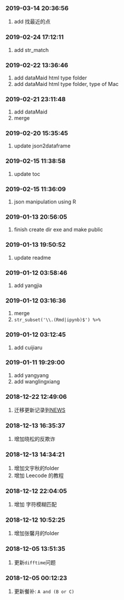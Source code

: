 ### 2019-03-14 20:36:56

1. add 找最近的点

### 2019-02-24 17:12:11

1. add str_match

### 2019-02-22 13:36:46

1. add dataMaid html type folder
1. add dataMaid html type folder, type of Mac

### 2019-02-21 23:11:48

1. add dataMaid
1. merge

### 2019-02-20 15:35:45

1. update json2dataframe

### 2019-02-15 11:38:58

1. update toc

### 2019-02-15 11:36:09

1. json manipulation using R

### 2019-01-13 20:56:05

1. finish create dir exe and make public

### 2019-01-13 19:50:52

1. update readme

### 2019-01-12 03:58:46

1. add yangjia

### 2019-01-12 03:16:36

1. merge
1. `str_subset('\\.(Rmd|ipynb)$') %>% `

### 2019-01-12 03:12:45

1. add cuijiaru

### 2019-01-11 19:29:00

1. add yangyang
1. add wanglingxiang

### 2018-12-22 12:49:06

1. 迁移更新记录到[NEWS](NEWS.md)

### 2018-12-13 16:35:37

1. 增加晓松的反欺诈

### 2018-12-13 14:34:21

1. 增加文宇秋的folder
1. 增加 Leecode 的教程

### 2018-12-12 22:04:05

1. 增加 字符模糊匹配

### 2018-12-12 10:52:25

1. 增加张馨月的folder

### 2018-12-05 13:51:35

1. 更新`difftime`问题

### 2018-12-05 00:12:23

1. 更新餐补: `A and (B or C)`